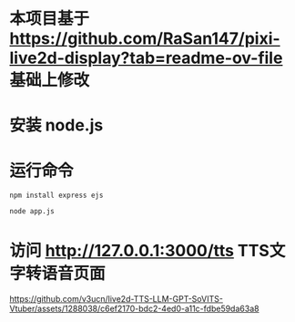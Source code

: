 # 本项目基于 https://github.com/RaSan147/pixi-live2d-display?tab=readme-ov-file 基础上修改

# 安装 node.js

# 运行命令

```
npm install express ejs

node app.js
```

# 访问 http://127.0.0.1:3000/tts  TTS文字转语音页面



https://github.com/v3ucn/live2d-TTS-LLM-GPT-SoVITS-Vtuber/assets/1288038/c6ef2170-bdc2-4ed0-a11c-fdbe59da63a8



